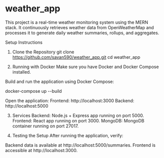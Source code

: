 # weather_app
This project is a real-time weather monitoring system using the MERN stack. It continuously retrieves weather data from OpenWeatherMap and processes it to generate daily weather summaries, rollups, and aggregates.

Setup Instructions
1. Clone the Repository
git clone https://github.com/savan590/weather_app.git
cd weather_app

3. Running with Docker
Make sure you have Docker and Docker Compose installed.

Build and run the application using Docker Compose:

docker-compose up --build

Open the application:
Frontend: http://localhost:3000
Backend: http://localhost:5000

3. Services
Backend: Node.js + Express app running on port 5000.
Frontend: React app running on port 3000.
MongoDB: MongoDB container running on port 27017.

4. Testing the Setup
After running the application, verify:

Backend data is available at http://localhost:5000/summaries.
Frontend is accessible at http://localhost:3000.
